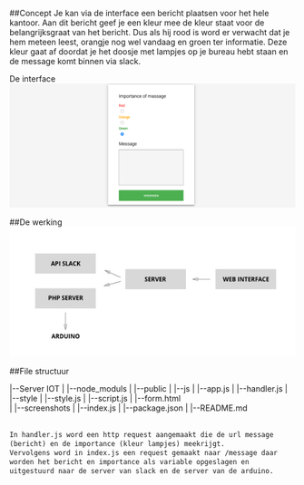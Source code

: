 ##Concept
Je kan via de interface een bericht plaatsen voor het hele kantoor. 
Aan dit bericht geef je een kleur mee de kleur staat voor de belangrijksgraat van het bericht. Dus als hij rood is word er verwacht dat je hem meteen leest, orangje nog wel vandaag en groen ter informatie. Deze kleur gaat af doordat je het doosje met lampjes op je bureau hebt staan en de message komt binnen via slack. 

De interface
![alt tag](https://github.com/heleensnoeck/iot_her/blob/master/week%201/donderdag/screenshots/interface.png) 

##De werking
![alt tag](https://github.com/heleensnoeck/iot_her/blob/master/week%201/donderdag/screenshots/flowchart.jpg) 

##File structuur

|--Server IOT
|	|--node_moduls
|   |--public
|   	|--js
|			|--app.js
|			|--handler.js
|		|--style
|			|--style.js
|			|--script.js
|		|--form.html  
|   |--screenshots
|   |--index.js
|   |--package.json
|   |--README.md
```

In handler.js word een http request aangemaakt die de url message (bericht) en de importance (kleur lampjes) meekrijgt. 
Vervolgens word in index.js een request gemaakt naar /message daar worden het bericht en importance als variable opgeslagen en uitgestuurd naar de server van slack en de server van de arduino. 
